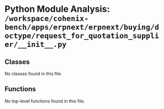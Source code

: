 # Python Module Analysis: `/workspace/cohenix-bench/apps/erpnext/erpnext/buying/doctype/request_for_quotation_supplier/__init__.py`

## Classes

No classes found in this file.


## Functions

No top-level functions found in this file.
